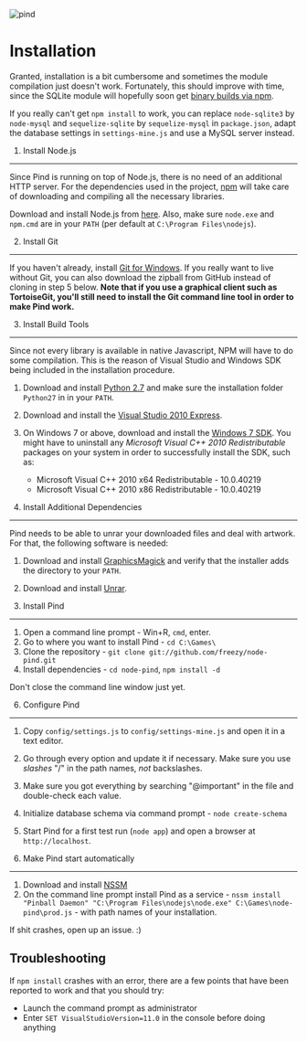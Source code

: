 ![pind](https://raw.github.com/freezy/node-pind/gh-pages/img/hipsterlogo-install.png)

Installation
============

Granted, installation is a bit cumbersome and sometimes the module compilation just doesn't work. Fortunately, this
should improve with time, since the SQLite module will hopefully soon get [binary builds via npm](https://github.com/developmentseed/node-sqlite3/issues/67).

If you really can't get `npm install` to work, you can replace `node-sqlite3` by `node-mysql` and `sequelize-sqlite` by
`sequelize-mysql` in `package.json`, adapt the database settings in `settings-mine.js` and use a MySQL server instead.


1. Install Node.js
------------------
Since Pind is running on top of Node.js, there is no need of an additional
HTTP server. For the dependencies used in the project,
[npm](https://github.com/isaacs/npm) will take care of downloading and
compiling all the necessary libraries.

Download and install Node.js from [here](http://nodejs.org/). Also, make sure
`node.exe` and `npm.cmd` are in your `PATH` (per default at `C:\Program Files\nodejs`).


2. Install Git
--------------
If you haven't already, install [Git for Windows](https://code.google.com/p/msysgit/downloads/list?q=full+installer+official+git). If you really want
to live without Git, you can also download the zipball from GitHub instead of
cloning in step 5 below. **Note that if you use a graphical client such as TortoiseGit, you'll still need
to install the Git command line tool in order to make Pind work.**


3. Install Build Tools
----------------------

Since not every library is available in native Javascript, NPM will have to do
some compilation. This is the reason of Visual Studio and Windows SDK being
included in the installation procedure.

1. Download and install [Python 2.7](http://www.python.org/download/releases/2.7.5/) and make sure the installation
   folder `Python27` in in your `PATH`.
2. Download and install the [Visual Studio 2010 Express](http://go.microsoft.com/?linkid=9709949).
3. On Windows 7 or above, download and install the
   [Windows 7 SDK](http://www.microsoft.com/en-us/download/details.aspx?id=8279). You might have to uninstall any
   *Microsoft Visual C++ 2010  Redistributable* packages on your system in order to successfully install the SDK,
   such as:
     * Microsoft Visual C++ 2010 x64 Redistributable - 10.0.40219
     * Microsoft Visual C++ 2010 x86 Redistributable - 10.0.40219


4. Install Additional Dependencies
----------------------------------

Pind needs to be able to unrar your downloaded files and deal with artwork. For
that, the following software is needed:

1. Download and install [GraphicsMagick](http://www.graphicsmagick.org/download.html)
   and verify that the installer adds the directory to your `PATH`.
2. Download and install [Unrar](http://gnuwin32.sourceforge.net/downlinks/unrar.php).


5. Install Pind
---------------
1. Open a command line prompt - Win+R, `cmd`, enter.
2. Go to where you want to install Pind  - `cd C:\Games\`
3. Clone the repository - `git clone git://github.com/freezy/node-pind.git`
4. Install dependencies - `cd node-pind`, `npm install -d`

Don't close the command line window just yet.


6. Configure Pind
-----------------
1. Copy `config/settings.js` to `config/settings-mine.js` and open it in a text editor.
2. Go through every option and update it if necessary. Make sure you use *slashes* "/" in the
   path names, *not* backslashes.
3. Make sure you got everything by searching "@important" in the file and double-check each value.
3. Initialize database schema via command prompt - `node create-schema`
4. Start Pind for a first test run (`node app`) and open a browser at
   `http://localhost`.


7. Make Pind start automatically
---------------------------------

1. Download and install [NSSM](http://nssm.cc/)
2. On the command line prompt install Pind as a service - `nssm install "Pinball Daemon" "C:\Program Files\nodejs\node.exe" C:\Games\node-pind\prod.js` - with path names
of your installation.


If shit crashes, open up an issue. :)


Troubleshooting
---------------

If `npm install` crashes with an error, there are a few points that have been reported to work and that you should try:

* Launch the command prompt as administrator
* Enter `SET VisualStudioVersion=11.0` in the console before doing anything

